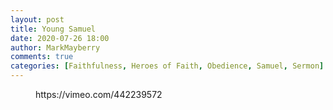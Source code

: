 ```yaml
---
layout: post
title: Young Samuel
date: 2020-07-26 18:00
author: MarkMayberry
comments: true
categories: [Faithfulness, Heroes of Faith, Obedience, Samuel, Sermon]
---
```

<!-- wp:core-embed/vimeo {"url":"https://vimeo.com/442239572","type":"video","providerNameSlug":"vimeo","className":"wp-embed-aspect-4-3 wp-has-aspect-ratio"} -->
<figure class="wp-block-embed-vimeo wp-block-embed is-type-video is-provider-vimeo wp-embed-aspect-4-3 wp-has-aspect-ratio"><div class="wp-block-embed__wrapper">
https://vimeo.com/442239572
</div></figure>
<!-- /wp:core-embed/vimeo -->
